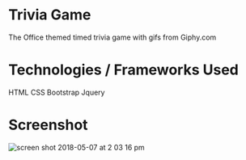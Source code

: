 # Trivia Game

The Office themed timed trivia game with gifs from Giphy.com

# Technologies / Frameworks Used 

HTML
CSS
Bootstrap
Jquery


# Screenshot 
![screen shot 2018-05-07 at 2 03 16 pm](https://user-images.githubusercontent.com/34947997/39725092-8cc181f4-51ff-11e8-8851-89e41f3d3b79.png)
